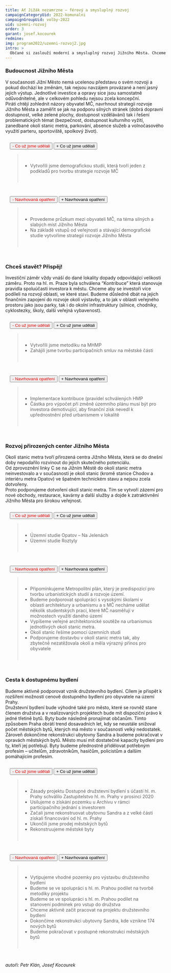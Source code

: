 ```yaml
---
title: Ať Jižák nezamrzne – férový a smysluplný rozvoj 
campaignCategoryUid: 2022-komunalni
campaignGroupUid: volby-2022
uid: uzemni-rozvoj
order: 3
garant: josef.kocourek
redmine: 
img: program2022/uzemni-rozvoj2.jpg
intro: >
  Občané si zaslouží moderní a smysluplný rozvoj Jižního Města. Chceme dostavbu center v místech stanic metra, která poskytnou obchody, restaurace a další služby. Po investorech budeme vyžadovat zajištění dostatečných parkovacích míst, maximalizaci zeleně a další investice do veřejného prostoru. Chceme podpořit výstavbu družstevního bydlení s účastí radnice. Dokončíme rekonstrukci ubytovny Sandra, kde vznikne 174 nových městských bytů. 
---
```


### Budoucnost Jižního Města
V současnosti Jižní Město nemá ucelenou představu o svém rozvoji a pokud dochází ke změnám, tak nejsou navzájem provázané a není jasný jejich výstup. Jednotlivé investice a opravy sice jsou samostatně odůvodnitelné, ale v celkovém pohledu nejsou zcela koncepční.<br>
Piráti chtějí zohlednit názory obyvatel MČ, navrhnout strategii rozvoje Jižního Města a zaměřit se jak na podporu silných stránek (dobrá dopravní dostupnost, velké zelené plochy, dostupnost vzdělávání) tak i řešení problematických témat (bezpečnost, dostupnost kulturního vyžití, zanedbané okolí stanic metra, parkování, absence služeb a volnočasového využití parteru, sportoviště, spolkový život).<br>

<div class="resenicko">
<button class="hide">- Co už jsme udělali</button>
<button class="show">+ Co už jsme udělali</button>

<div class="text">
<blockquote style="border:margin:1em;1px solid black;padding:1em">  
<ul>
<li> Vytvořili jsme demografickou studii, která tvoří jeden z podkladů pro tvorbu strategie rozvoje MČ</li>
</ul>
</blockquote>
</div>
</div>

<div class="resenicko">
<button class="hide">- Navrhovaná opatření</button>
<button class="show">+ Navrhovaná opatření</button>
<div class="text">
<blockquote style="border:margin:1em;1px solid black;padding:1em">  
<ul>
<li> Provedeme průzkum mezi obyvateli MČ, na téma silných a slabých míst Jižního Města</li>
<li> Na základě vstupů od veřejnosti a stávající demografické studie vytvoříme strategii rozvoje Jižního Města</li>
</ul>
</blockquote>
</div>
</div>

###  Chceš stavět? Přispěj!
Investiční záměr vždy vnáší do dané lokality dopady odpovídající velikosti záměru. Proto na hl. m. Praze byla schválena “Kontribuce” která stanovuje pravidla spoluúčasti investora k městu. Chceme aby se investoři více podíleli na rozvoji oblasti, ve které staví. Budeme důsledně dbát na jejich finančním zapojení do rozvoje okolí výstavby, a to jak v oblasti veřejného prostoru jako jsou parky, tak i do okolní infrastruktury (silnice, chodníky, cyklostezky, školy, další veřejná vybavenost).

<div class="resenicko">
<button class="hide">- Co už jsme udělali</button>
<button class="show">+ Co už jsme udělali</button>

<div class="text">
<blockquote style="border:margin:1em;1px solid black;padding:1em">  
<ul>
<li> Vytvořili jsme metodiku na MHMP</li>
<li> Zahájili jsme tvorbu participačních smluv na městské části</li>
</ul>
</blockquote>
</div>
</div>

<div class="resenicko">
<button class="hide">- Navrhovaná opatření</button>
<button class="show">+ Navrhovaná opatření</button>
<div class="text">
<blockquote style="border:margin:1em;1px solid black;padding:1em">  
<ul>
<li> Implementace kontribuce (pravidel schválených HMP</li>
<li> Částka pro výpočet při změně územního plánu musí být pro investora demotivující, aby finanční zisk nevedl k upřednostnění před urbanismem v lokalitě</li>
</ul>
</blockquote>
</div>
</div>

### Rozvoj přirozených center Jižního Města
Okolí stanic metra tvoří přirozená centra Jižního Města, která se do dnešní doby nepodařilo rozvinout do jejich skutečného potenciálu. <br>
Od zprovoznění linky C se na Jižním Městě do okolí stanic metra neinvestovalo a v současnosti je okolí stanic (kromě stanice Chodov a interiéru metra Opatov) ve špatném technickém stavu a nejsou zcela dotvořeny. <br>
Proto podporujeme dotvoření okolí stanic metra. Tím se vytvoří zázemí pro nové obchody, restaurace, kavárny a další služby a dojde k zatraktivnění Jižního Města pro širokou veřejnost. <br>

<div class="resenicko">
<button class="hide">- Co už jsme udělali</button>
<button class="show">+ Co už jsme udělali</button>

<div class="text">
<blockquote style="border:margin:1em;1px solid black;padding:1em">  
<ul>
<li> Územní studie Opatov – Na Jelenách</li>
<li> Územní studie Roztyly</li>
</ul>
</blockquote>
</div>
</div>

<div class="resenicko">
<button class="hide">- Navrhovaná opatření</button>
<button class="show">+ Navrhovaná opatření</button>
<div class="text">
<blockquote style="border:margin:1em;1px solid black;padding:1em">  
<ul>
<li> Připomínkujeme Metropolitní plán, který je predispozicí pro tvorbu urbanistických studií a rozvoje území.</li>
<li> Budeme podporovat spolupráci s vysokými školami v oblasti architektury a urbanismu a s MČ necháme udělat několik studentských prací, které MČ nasměřují v možnostech využití daného území</li>
<li> Vypíšeme veřejné architektonické soutěže na urbanismus jednotlivých okolí stanic metra.</li>
<li> Okolí stanic řešíme pomocí územních studi</li>
<li> Podporujeme dostavbu v okolí stanic metra tak, aby zbytečně nezatěžovala okolí a měla výrazný přínos pro obyvatele</li>
</ul>
</blockquote>
</div>
</div>

### Cesta k dostupnému bydlení
Budeme aktivně podporovat vznik družstevního bydlení. Cílem je přispět k rozšíření možností cenově dostupného bydlení pro obyvatele na území Prahy. <br>
Družstevní bydlení bude výhodné také pro město, které se rovněž stane členem družstva a v realizovaných projektech bude mít dispoziční právo k jedné třetině bytů. Byty bude následně pronajímat občanům. Tímto způsobem Praha obrátí trend dosavadních let, kdy se neustále snižoval počet městských bytů, kterých má město v současnosti velký nedostatek. <br>
Zároveň dokončíme rekonstrukci ubytovny Sandra a budeme pokračovat v opravách městských bytů. Město musí mít dostatečné kapacity bydlení pro ty, kteří jej potřebují. Byty budeme přednostně přidělovat potřebným profesím – učitelům, zdravotníkům, hasičům, policistům a dalším pomáhajícím profesím. <br>

<div class="resenicko">
<button class="hide">- Co už jsme udělali</button>
<button class="show">+ Co už jsme udělali</button>

<div class="text">
<blockquote style="border:margin:1em;1px solid black;padding:1em">  
<ul>
<li> Zásady projektu Dostupné družstevní bydlení s účastí hl. m. Prahy schválilo Zastupitelstvo hl. m. Prahy v prosinci 2020</li>
<li> Usilujeme o získání pozemku u Archivu v rámci participačního jednání s investorem</li>
<li> Začali jsme rekonstruovat ubytovnu Sandra a z velké části získali financování od hl. m. Prahy </li>
<li> Ukončili jsme prodej městských bytů</li>
<li> Rekonstruujeme městské byty</li>
</ul>
</blockquote>
</div>
</div>

<div class="resenicko">
<button class="hide">- Navrhovaná opatření</button>
<button class="show">+ Navrhovaná opatření</button>
<div class="text">
<blockquote style="border:margin:1em;1px solid black;padding:1em">  
<ul>
<li> Vytipujeme vhodné pozemky pro výstavbu družstevního bydlení</li>
<li> Budeme se ve spolupráci s hl. m. Prahou podílet na tvorbě metodiky projektu</li>
<li> Budeme se ve spolupráci s hl. m. Prahou podílet na stanovení podmínek pro vstup do družstva</li>
<li> Chceme aktivně začít pracovat na projektu družstevního bydlení</li>
<li> Dokončíme rekonstrukci ubytovny Sandra, kde vznikne 174 nových bytů</li>
<li> Budeme pokračovat v postupné rekonstrukci městských bytů</li>
</ul>
</blockquote>
</div>
</div>

*autoři: Petr Klán, Josef Kocourek*


<style>
  .resenicko  button.hide { color: red; }
  .resenicko  button.show { color: gren; }  
  .resenicko { padding:1em; }  
</style>

<script type="text/javascript" src="https://ajax.googleapis.com/ajax/libs/jquery/1.7.2/jquery.min.js"></script>

<script>
$(document).ready(function(){
 $('.resenicko .hide').hide();
 $('.resenicko .text').hide();
  $(".resenicko .hide").click(function(){
    $(this).parent().children('.hide').hide();
    $(this).parent().children('.show').show();
    $(this).parent().children('.text').slideUp('normal;');;
  });
  $(".resenicko .show").click(function(){
    $(this).parent().children('.hide').show();
    $(this).parent().children('.show').hide();
    $(this).parent().children('.text').slideDown('normal;');;
  });
});
</script>


